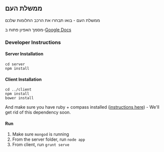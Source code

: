 ## ממשלת העם

ממשלת העם - בואו תבחרו את הרכב החלומות שלכם

מסמך האפיון פתוח ב-[Google Docs](https://docs.google.com/document/d/1lYLlI-vkl-UEw7gLVxJds1L4JbiwyT2v15X2V1rtfWI/edit)


### Developer Instructions
#### Server Installation

    cd server
    npm install

#### Client Installation

    cd ../client
    npm install
    bower install

And make sure you have ruby + compass installed ([instructions here](http://compass-style.org/install/)) - We'll get rid of this dependency soon.

#### Run
1. Make sure `mongod` is running
1. From the server folder, run `node app`
1. From client, run `grunt serve`